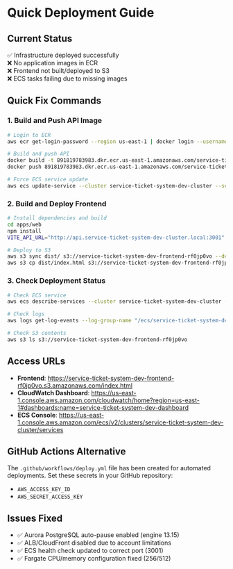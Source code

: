 # Quick Deployment Guide

## Current Status
✅ Infrastructure deployed successfully  
❌ No application images in ECR  
❌ Frontend not built/deployed to S3  
❌ ECS tasks failing due to missing images  

## Quick Fix Commands

### 1. Build and Push API Image
```bash
# Login to ECR
aws ecr get-login-password --region us-east-1 | docker login --username AWS --password-stdin 891819783983.dkr.ecr.us-east-1.amazonaws.com

# Build and push API
docker build -t 891819783983.dkr.ecr.us-east-1.amazonaws.com/service-ticket-system-dev-api:latest -f apps/api/Dockerfile .
docker push 891819783983.dkr.ecr.us-east-1.amazonaws.com/service-ticket-system-dev-api:latest

# Force ECS service update
aws ecs update-service --cluster service-ticket-system-dev-cluster --service service-ticket-system-dev-api --force-new-deployment
```

### 2. Build and Deploy Frontend
```bash
# Install dependencies and build
cd apps/web
npm install
VITE_API_URL="http://api.service-ticket-system-dev-cluster.local:3001" npm run build

# Deploy to S3
aws s3 sync dist/ s3://service-ticket-system-dev-frontend-rf0jp0vo --delete
aws s3 cp dist/index.html s3://service-ticket-system-dev-frontend-rf0jp0vo/index.html --cache-control "no-cache"
```

### 3. Check Deployment Status
```bash
# Check ECS service
aws ecs describe-services --cluster service-ticket-system-dev-cluster --services service-ticket-system-dev-api

# Check logs
aws logs get-log-events --log-group-name "/ecs/service-ticket-system-dev/api" --log-stream-name $(aws logs describe-log-streams --log-group-name "/ecs/service-ticket-system-dev/api" --order-by LastEventTime --descending --limit 1 --query 'logStreams[0].logStreamName' --output text)

# Check S3 contents
aws s3 ls s3://service-ticket-system-dev-frontend-rf0jp0vo
```

## Access URLs
- **Frontend**: https://service-ticket-system-dev-frontend-rf0jp0vo.s3.amazonaws.com/index.html
- **CloudWatch Dashboard**: https://us-east-1.console.aws.amazon.com/cloudwatch/home?region=us-east-1#dashboards:name=service-ticket-system-dev-dashboard
- **ECS Console**: https://us-east-1.console.aws.amazon.com/ecs/v2/clusters/service-ticket-system-dev-cluster/services

## GitHub Actions Alternative
The `.github/workflows/deploy.yml` file has been created for automated deployments. Set these secrets in your GitHub repository:
- `AWS_ACCESS_KEY_ID`
- `AWS_SECRET_ACCESS_KEY`

## Issues Fixed
- ✅ Aurora PostgreSQL auto-pause enabled (engine 13.15)
- ✅ ALB/CloudFront disabled due to account limitations  
- ✅ ECS health check updated to correct port (3001)
- ✅ Fargate CPU/memory configuration fixed (256/512)
